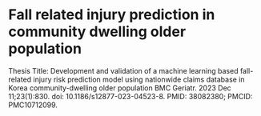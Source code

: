 # Fall related injury prediction in community dwelling older population

Thesis Title: Development and validation of a machine learning based fall-related injury risk prediction model using nationwide claims database in Korea community-dwelling older population
BMC Geriatr. 2023 Dec 11;23(1):830. doi: 10.1186/s12877-023-04523-8. PMID: 38082380; PMCID: PMC10712099.
